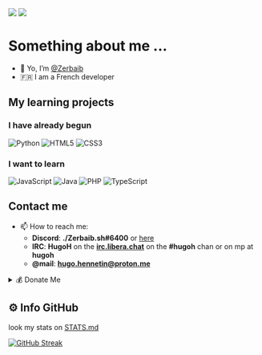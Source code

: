 <img src="https://github-profile-trophy.vercel.app/?username=Zerbaib&theme=darkhub&margin-w=10&title=Commits,PullRequest,Repositories,Stars,Issues,Followers" />
<img src="https://komarev.com/ghpvc/?username=zerbaib&color=blueviolet" />

# Something about me ...
- 👋 Yo, I’m [@Zerbaib](https://github.com/Zerbaib/)
- 🇫🇷 I am a French developer

## My learning projects

### I have already begun
![Python](https://img.shields.io/badge/python-3670A0?style=for-the-badge&logo=python&logoColor=ffdd54)
![HTML5](https://img.shields.io/badge/html5-%23E34F26.svg?style=for-the-badge&logo=html5&logoColor=white)
![CSS3](https://img.shields.io/badge/css3-%231572B6.svg?style=for-the-badge&logo=css3&logoColor=white)

### I want to learn
![JavaScript](https://img.shields.io/badge/javascript-%23323330.svg?style=for-the-badge&logo=javascript&logoColor=%23F7DF1E)
![Java](https://img.shields.io/badge/java-%23ED8B00.svg?style=for-the-badge&logo=java&logoColor=white)
![PHP](https://img.shields.io/badge/php-%23777BB4.svg?style=for-the-badge&logo=php&logoColor=white)
![TypeScript](https://img.shields.io/badge/typescript-%23007ACC.svg?style=for-the-badge&logo=typescript&logoColor=white)

## Contact me
- 📫 How to reach me:
  - **Discord**: **./Zerbaib.sh#6400** or [here](https://discord.gg/tAaRcaHvxn)
  - **IRC**: **HugoH** on the **[irc.libera.chat](https://libera.chat/)** on the **#hugoh** chan or on mp at **hugoh**
  - **@mail**: **hugo.hennetin@proton.me**
<details>
  <summary>💰 Donate Me</summary>
  
  
  ![Ethereum](https://img.shields.io/badge/Ethereum-3C3C3D?style=for-the-badge&logo=Ethereum&logoColor=white) : **``0xF8b61319A4796D18B1Ff9D767Bc243dBF719Ea6A``**
  
  ![Bitcoin](https://img.shields.io/badge/Bitcoin-000?style=for-the-badge&logo=bitcoin&logoColor=white) : **``bc1qrvmjsg7uk0xjuc482zhjvq52ru4znkw7fkdhz2``**
  
  ![Monero](https://img.shields.io/badge/monero-FF6600?style=for-the-badge&logo=monero&logoColor=white) : **``bnb1hwvxdumwhpaphw6nfzzl85npjf6f7fdhe8al6m``**
  
  ![Dogecoin](https://img.shields.io/badge/dogecoin-B59A30?style=for-the-badge&logo=dogecoin&logoColor=white) : **``DAvHtMPnWyDnd2Fw6MRd4PC42GKECnX7xa``**
</details>


## ⚙️ Info GitHub
look my stats on [STATS.md](https://github.com/Zerbaib/Zerbaib/blob/main/STATS.md)

[![GitHub Streak](https://github-readme-streak-stats.herokuapp.com?user=Zerbaib&theme=github-dark)](https://git.io/streak-stats)
